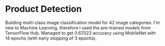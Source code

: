 # Product Detection
Building multi-class image classification model for 42 image categories. I'm new to Machine Learning, therefore I used the pre-trained models from TensorFlow Hub. Managed to get 0.67023 accuracy using MobileNet with 14 epochs (with early stopping of 3 epochs).